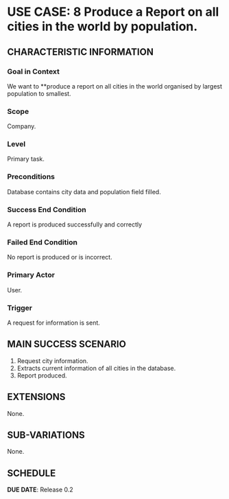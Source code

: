 # USE CASE: 8 Produce a Report on all cities in the world by population.

## CHARACTERISTIC INFORMATION

### Goal in Context

We want to **produce a report on all cities in the world organised by largest population to smallest.

### Scope

Company.

### Level

Primary task.

### Preconditions

Database contains city data and population field filled.

### Success End Condition

A report is produced successfully and correctly

### Failed End Condition

No report is produced or is incorrect.

### Primary Actor

User.

### Trigger

A request for information is sent.

## MAIN SUCCESS SCENARIO

1. Request city information.
2. Extracts current information of all cities in the database.
3. Report produced.

## EXTENSIONS

None.

## SUB-VARIATIONS

None.

## SCHEDULE

**DUE DATE**: Release 0.2
